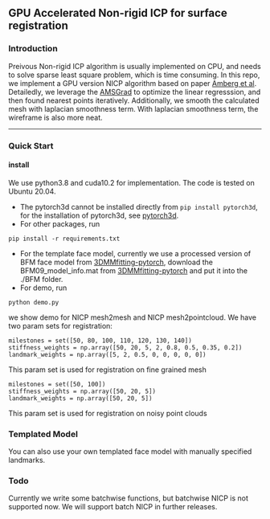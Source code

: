 ## GPU Accelerated Non-rigid ICP for surface registration

### Introduction
Preivous Non-rigid ICP algorithm is usually implemented on CPU, and needs to solve sparse least square problem, which is time consuming. 
In this repo, we implement a GPU version NICP algorithm based on paper [Amberg et al](https://gravis.dmi.unibas.ch/publications/2007/CVPR07_Amberg.pdf).
Detailedly, we leverage the [AMSGrad](https://arxiv.org/abs/1904.09237) to optimize the linear regresssion, and then found nearest points iteratively.
Additionally, we smooth the calculated mesh with laplacian smoothness term. With laplacian smoothness term, the wireframe is also more neat.

------

### Quick Start
#### install
We use python3.8 and cuda10.2 for implementation. The code is tested on Ubuntu 20.04.
- The pytorch3d cannot be installed directly from ```pip install pytorch3d```, for the installation of pytorch3d, see [pytorch3d](https://github.com/facebookresearch/pytorch3d/blob/main/INSTALL.md).
- For other packages, run
```
pip install -r requirements.txt
```
- For the template face model, currently we use a processed version of BFM face model from [3DMMfitting-pytorch](https://github.com/ascust/3DMM-Fitting-Pytorch), download the BFM09_model_info.mat from [3DMMfitting-pytorch](https://github.com/ascust/3DMM-Fitting-Pytorch) and put it into the ./BFM folder.
- For demo, run 
```
python demo.py
```
we show demo for NICP mesh2mesh and NICP mesh2pointcloud. 
We have two param sets for registration:
```
milestones = set([50, 80, 100, 110, 120, 130, 140])
stiffness_weights = np.array([50, 20, 5, 2, 0.8, 0.5, 0.35, 0.2])
landmark_weights = np.array([5, 2, 0.5, 0, 0, 0, 0, 0])
```
This param set is used for registration on fine grained mesh

```
milestones = set([50, 100])
stiffness_weights = np.array([50, 20, 5])
landmark_weights = np.array([50, 20, 5])
```
This param set is used for registration on noisy point clouds

### Templated Model
You can also use your own templated face model with manually specified landmarks.

### Todo
Currently we write some batchwise functions, but batchwise NICP is not supported now. We will support batch NICP in further releases.
